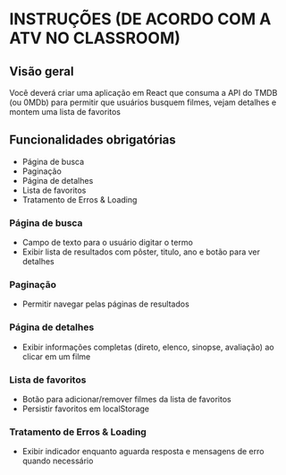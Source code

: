 # INSTRUÇÕES (DE ACORDO COM A ATV NO CLASSROOM)

## Visão geral

Você deverá criar uma aplicação em React que consuma a API do TMDB (ou 0MDb) para permitir que usuários busquem filmes, vejam detalhes e montem uma lista de favoritos

## Funcionalidades obrigatórias

- Página de busca
- Paginação
- Página de detalhes
- Lista de favoritos
- Tratamento de Erros & Loading

### Página de busca

- Campo de texto para o usuário digitar o termo
- Exibir lista de resultados com pôster, titulo, ano e botão para ver detalhes

### Paginação

- Permitir navegar pelas páginas de resultados

### Página de detalhes

- Exibir informações completas (direto, elenco, sinopse, avaliação) ao clicar em um filme

### Lista de favoritos

- Botão para adicionar/remover filmes da lista de favoritos
- Persistir favoritos em localStorage

### Tratamento de Erros & Loading

- Exibir indicador enquanto aguarda resposta e mensagens de erro quando necessário
